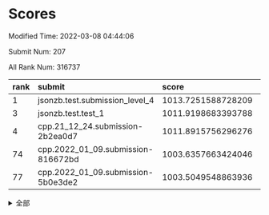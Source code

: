 # Scores

Modified Time: 2022-03-08 04:44:06

Submit Num: 207

All Rank Num: 316737

| rank |               submit               |       score        |       sigma        | pk_num |
| :--- | :--------------------------------- | :----------------- | :----------------- | :----- |
| 1    | jsonzb.test.submission_level_4     | 1013.7251588728209 | 0.8110972260675833 | 6119   |
| 3    | jsonzb.test.test_1                 | 1011.9198683393788 | 0.7873491549627363 | 6116   |
| 4    | cpp.21_12_24.submission-2b2ea0d7   | 1011.8915756296276 | 0.7820234628674643 | 6117   |
| 74   | cpp.2022_01_09.submission-816672bd | 1003.6357663424046 | 0.7188410063348188 | 6123   |
| 77   | cpp.2022_01_09.submission-5b0e3de2 | 1003.5049548863936 | 0.7187014916958637 | 6118   |


<details>
<summary>全部</summary>

| rank |                 submit                 |       score        |       sigma        | pk_num |
| :--- | :------------------------------------- | :----------------- | :----------------- | :----- |
| 1    | jsonzb.test.submission_level_4         | 1013.7251588728209 | 0.8110972260675833 | 6119   |
| 2    | gobigger.level_3.submission_level_3_11 | 1012.0537628256595 | 0.7848433833293623 | 6121   |
| 3    | jsonzb.test.test_1                     | 1011.9198683393788 | 0.7873491549627363 | 6116   |
| 4    | cpp.21_12_24.submission-2b2ea0d7       | 1011.8915756296276 | 0.7820234628674643 | 6117   |
| 5    | gobigger.level_3.submission_level_3_43 | 1011.7382358840337 | 0.7484985340355693 | 6121   |
| 6    | gobigger.level_3.submission_level_3_17 | 1011.535872548069  | 0.7667990174303699 | 6117   |
| 7    | gobigger.level_3.submission_level_3_13 | 1011.364211807831  | 0.760588592854555  | 6118   |
| 8    | gobigger.level_3.submission_level_3_46 | 1011.2514315110647 | 0.7723401885347164 | 6124   |
| 9    | gobigger.level_3.submission_level_3_10 | 1011.2299583973072 | 0.7706795851074462 | 6126   |
| 10   | gobigger.level_3.submission_level_3_38 | 1011.1884155095636 | 0.7593880543477909 | 6121   |
| 11   | gobigger.level_3.submission_level_3_21 | 1011.1579307981118 | 0.7794571692440334 | 6119   |
| 12   | gobigger.level_3.submission_level_3_6  | 1011.1263054968656 | 0.7971930737793992 | 6122   |
| 13   | gobigger.level_3.submission_level_3_14 | 1010.6947497723949 | 0.7653287822666205 | 6124   |
| 14   | gobigger.level_3.submission_level_3_19 | 1010.6863433963771 | 0.7473807244166034 | 6122   |
| 15   | gobigger.level_3.submission_level_3_30 | 1010.4234637102954 | 0.7699319581659237 | 6118   |
| 16   | gobigger.level_3.submission_level_3_39 | 1010.3249079833861 | 0.7699319106631004 | 6119   |
| 17   | gobigger.level_3.submission_level_3_7  | 1010.3104239596742 | 0.7719983905456067 | 6123   |
| 18   | gobigger.level_3.submission_level_3_27 | 1010.2983941669156 | 0.7643742899141681 | 6119   |
| 19   | gobigger.level_3.submission_level_3_36 | 1010.2791071977318 | 0.7658951209282986 | 6117   |
| 20   | gobigger.level_3.submission_level_3_41 | 1010.2478054890736 | 0.7443211816503033 | 6120   |
| 21   | gobigger.level_3.submission_level_3_33 | 1010.1033558248722 | 0.7235217210449257 | 6119   |
| 22   | gobigger.level_3.submission_level_3_48 | 1010.0454328722312 | 0.757654948629475  | 6121   |
| 23   | gobigger.level_3.submission_level_3_18 | 1010.0316496353422 | 0.7475256218587186 | 6119   |
| 24   | gobigger.level_3.submission_level_3_3  | 1009.9488477219419 | 0.7477727330113643 | 6123   |
| 25   | gobigger.level_3.submission_level_3_49 | 1009.8939033746074 | 0.7572895018018352 | 6116   |
| 26   | gobigger.level_3.submission_level_3_47 | 1009.8641563546494 | 0.7723823011713591 | 6120   |
| 27   | gobigger.level_3.submission_level_3_23 | 1009.7681841711158 | 0.7409067317688225 | 6118   |
| 28   | gobigger.level_3.submission_level_3_16 | 1009.7252501113693 | 0.7642597303682533 | 6124   |
| 29   | gobigger.level_3.submission_level_3_40 | 1009.7164004424124 | 0.757365789431357  | 6121   |
| 30   | gobigger.level_3.submission_level_3_0  | 1009.6904484757517 | 0.7382503708123676 | 6122   |
| 31   | gobigger.level_3.submission_level_3_2  | 1009.66710679272   | 0.7368786850884699 | 6126   |
| 32   | gobigger.level_3.submission_level_3_8  | 1009.6464272601772 | 0.7661189160911804 | 6122   |
| 33   | gobigger.level_3.submission_level_3_4  | 1009.5915119335158 | 0.7812363850738593 | 6119   |
| 34   | gobigger.level_3.submission_level_3_31 | 1009.5080153116564 | 0.7615931128881418 | 6116   |
| 35   | gobigger.level_3.submission_level_3_15 | 1009.500379113816  | 0.7422228503481385 | 6119   |
| 36   | gobigger.level_3.submission_level_3_20 | 1009.4567688455111 | 0.7694098886442012 | 6118   |
| 37   | gobigger.level_3.submission_level_3_32 | 1009.4058424932124 | 0.7449788342576237 | 6122   |
| 38   | gobigger.level_3.submission_level_3_45 | 1009.3810977761408 | 0.7660318686209104 | 6117   |
| 39   | gobigger.level_3.submission_level_3_5  | 1009.3706521016173 | 0.7557818132145934 | 6120   |
| 40   | gobigger.level_3.submission_level_3_37 | 1009.367871925247  | 0.7512296377935551 | 6117   |
| 41   | gobigger.level_3.submission_level_3_35 | 1009.3591724503993 | 0.7539986709655455 | 6120   |
| 42   | gobigger.level_3.submission_level_3_26 | 1009.3311443165143 | 0.7544520764568144 | 6119   |
| 43   | gobigger.level_3.submission_level_3_44 | 1009.3213196934206 | 0.7561179967325099 | 6122   |
| 44   | gobigger.level_3.submission_level_3_9  | 1009.1970118829205 | 0.7872521180296267 | 6124   |
| 45   | gobigger.level_3.submission_level_3_28 | 1009.1587252150267 | 0.7466213367576767 | 6121   |
| 46   | gobigger.level_3.submission_level_3_12 | 1009.1204613344265 | 0.7182493871402768 | 6120   |
| 47   | gobigger.level_3.submission_level_3_1  | 1008.8104183600709 | 0.7622229166476016 | 6119   |
| 48   | gobigger.level_3.submission_level_3_34 | 1008.780417291966  | 0.7508482774069444 | 6122   |
| 49   | gobigger.level_3.submission_level_3_22 | 1008.7154633979775 | 0.746527065550972  | 6123   |
| 50   | gobigger.level_3.submission_level_3_25 | 1008.6605605810921 | 0.7335172122294099 | 6120   |
| 51   | gobigger.level_3.submission_level_3_24 | 1008.3757491032867 | 0.7448200187548762 | 6121   |
| 52   | gobigger.level_3.submission_level_3_42 | 1008.246199269786  | 0.7414658906323868 | 6119   |
| 53   | gobigger.level_3.submission_level_3_29 | 1008.2375380990164 | 0.7267291082513891 | 6127   |
| 54   | gobigger.level_1.submission_level_1_17 | 1004.532678316492  | 0.7419858837992087 | 6122   |
| 55   | gobigger.level_1.submission_level_1_21 | 1004.466736091345  | 0.7183101495105076 | 6124   |
| 56   | gobigger.level_1.submission_level_1_22 | 1004.3908320596917 | 0.7085189640600069 | 6126   |
| 57   | gobigger.level_1.submission_level_1_31 | 1004.331235983407  | 0.7168163727498761 | 6125   |
| 58   | gobigger.level_1.submission_level_1_32 | 1004.3089698656757 | 0.718403546185667  | 6120   |
| 59   | gobigger.level_1.submission_level_1_25 | 1004.1194580203278 | 0.7305605526455637 | 6118   |
| 60   | gobigger.level_1.submission_level_1_46 | 1004.1162987774758 | 0.7379442186966653 | 6122   |
| 61   | gobigger.level_1.submission_level_1_4  | 1004.1026362756079 | 0.7223567624821519 | 6124   |
| 62   | gobigger.level_1.submission_level_1_5  | 1004.0799584329592 | 0.7175978107002517 | 6120   |
| 63   | gobigger.level_1.submission_level_1_26 | 1004.0733986515329 | 0.7229487250405485 | 6124   |
| 64   | gobigger.level_1.submission_level_1_37 | 1004.0512774536403 | 0.7191071950530641 | 6118   |
| 65   | gobigger.level_1.submission_level_1_42 | 1004.022287164534  | 0.7141725233542922 | 6120   |
| 66   | gobigger.level_1.submission_level_1_45 | 1004.0065443973003 | 0.7115969766852765 | 6120   |
| 67   | gobigger.level_1.submission_level_1_23 | 1003.9158595825559 | 0.7142765952760042 | 6127   |
| 68   | gobigger.level_1.submission_level_1_3  | 1003.9119790254783 | 0.7208985830365529 | 6117   |
| 69   | gobigger.level_1.submission_level_1_41 | 1003.7735876492931 | 0.708415318642689  | 6116   |
| 70   | gobigger.level_1.submission_level_1_1  | 1003.7017461758253 | 0.7256452146586825 | 6123   |
| 71   | gobigger.level_1.submission_level_1_6  | 1003.6983187481096 | 0.7223240727763603 | 6120   |
| 72   | gobigger.level_1.submission_level_1_40 | 1003.6618775469661 | 0.7166896588770141 | 6120   |
| 73   | gobigger.level_1.submission_level_1_47 | 1003.6562334059483 | 0.7252663314378736 | 6120   |
| 74   | cpp.2022_01_09.submission-816672bd     | 1003.6357663424046 | 0.7188410063348188 | 6123   |
| 75   | gobigger.level_1.submission_level_1_10 | 1003.6165240903726 | 0.7201038859898851 | 6121   |
| 76   | gobigger.level_1.submission_level_1_11 | 1003.6024548359092 | 0.7154472337450194 | 6123   |
| 77   | cpp.2022_01_09.submission-5b0e3de2     | 1003.5049548863936 | 0.7187014916958637 | 6118   |
| 78   | gobigger.level_1.submission_level_1_33 | 1003.4999107439775 | 0.7158997086467472 | 6119   |
| 79   | gobigger.level_1.submission_level_1_18 | 1003.4975236556827 | 0.7046916776020393 | 6115   |
| 80   | gobigger.level_1.submission_level_1_24 | 1003.4595313729883 | 0.7115408275118285 | 6119   |
| 81   | gobigger.level_1.submission_level_1_0  | 1003.4466547561733 | 0.718457011907635  | 6120   |
| 82   | gobigger.level_1.submission_level_1_48 | 1003.3959251339315 | 0.7185057540436621 | 6123   |
| 83   | gobigger.level_1.submission_level_1_12 | 1003.3889852414263 | 0.7225305393680052 | 6120   |
| 84   | gobigger.level_1.submission_level_1_16 | 1003.3727859024394 | 0.7123439748575137 | 6123   |
| 85   | gobigger.level_1.submission_level_1_34 | 1003.3634610436376 | 0.7107225095738037 | 6124   |
| 86   | gobigger.level_1.submission_level_1_36 | 1003.2902220122285 | 0.7254398566172371 | 6114   |
| 87   | gobigger.level_1.submission_level_1_29 | 1003.2419654007357 | 0.7103413715694767 | 6120   |
| 88   | gobigger.level_1.submission_level_1_27 | 1003.2084727153803 | 0.7297235331939391 | 6120   |
| 89   | gobigger.level_1.submission_level_1_44 | 1003.191750861055  | 0.7124068469258122 | 6119   |
| 90   | gobigger.level_1.submission_level_1_2  | 1003.1540887967269 | 0.7215640143113692 | 6123   |
| 91   | gobigger.level_1.submission_level_1_38 | 1003.1423355497955 | 0.7175652839538836 | 6122   |
| 92   | gobigger.level_1.submission_level_1_7  | 1003.075503769122  | 0.7130910474154817 | 6119   |
| 93   | gobigger.level_1.submission_level_1_49 | 1003.0447366760625 | 0.7138309390830679 | 6120   |
| 94   | gobigger.level_1.submission_level_1_19 | 1002.9948813294958 | 0.7103589480200945 | 6123   |
| 95   | gobigger.level_1.submission_level_1_8  | 1002.9520631898532 | 0.7149482147743361 | 6119   |
| 96   | gobigger.level_1.submission_level_1_39 | 1002.9436337940361 | 0.707899793119838  | 6126   |
| 97   | gobigger.level_1.submission_level_1_15 | 1002.7405695552037 | 0.7004769032716635 | 6126   |
| 98   | gobigger.level_1.submission_level_1_9  | 1002.71287374927   | 0.7140936953323741 | 6117   |
| 99   | gobigger.level_1.submission_level_1_14 | 1002.6516003994435 | 0.7231267877138842 | 6124   |
| 100  | gobigger.level_1.submission_level_1_35 | 1002.5831836060516 | 0.7129384987987583 | 6121   |
| 101  | gobigger.level_1.submission_level_1_30 | 1002.5190621519744 | 0.7138250062904135 | 6119   |
| 102  | gobigger.level_1.submission_level_1_13 | 1002.2423048392153 | 0.7015139876920538 | 6124   |
| 103  | gobigger.level_1.submission_level_1_20 | 1002.0187913163604 | 0.7157980064141465 | 6122   |
| 104  | gobigger.level_1.submission_level_1_28 | 1001.9938067398016 | 0.7060398010572189 | 6121   |
| 105  | gobigger.level_1.submission_level_1_43 | 1001.5147602602239 | 0.7099597849903224 | 6119   |
| 106  | gobigger.random.submission_random_8    | 998.0739059895415  | 0.7144217020599787 | 6118   |
| 107  | gobigger.random.submission_random_0    | 997.8353548416618  | 0.6903227157014695 | 6124   |
| 108  | gobigger.random.submission_random_30   | 997.1958053228853  | 0.7168700326867223 | 6114   |
| 109  | gobigger.random.submission_random_36   | 997.1058554997152  | 0.7010585099732293 | 6119   |
| 110  | gobigger.random.submission_random_29   | 997.0268262688071  | 0.7108116498649667 | 6122   |
| 111  | gobigger.random.submission_random_1    | 996.8105073830337  | 0.6979600493568343 | 6124   |
| 112  | gobigger.random.submission_random_18   | 996.7754086565485  | 0.7030988492212542 | 6118   |
| 113  | gobigger.random.submission_random_28   | 996.7749576278711  | 0.7010733571408029 | 6121   |
| 114  | gobigger.random.submission_random_7    | 996.6278251509106  | 0.7185820097860541 | 6119   |
| 115  | gobigger.random.submission_random_45   | 996.6049475831591  | 0.7206587996043241 | 6119   |
| 116  | gobigger.random.submission_random_42   | 996.59530044242    | 0.7123236512253702 | 6119   |
| 117  | gobigger.random.submission_random_22   | 996.4138340822651  | 0.7143934968151177 | 6117   |
| 118  | gobigger.random.submission_random_43   | 996.3934856487913  | 0.7131937533164247 | 6122   |
| 119  | gobigger.random.submission_random_23   | 996.3930162016912  | 0.7276870058481958 | 6120   |
| 120  | gobigger.random.submission_random_26   | 996.3631120979995  | 0.7144183917349767 | 6122   |
| 121  | gobigger.random.submission_random_41   | 996.3291634452386  | 0.7169940258100381 | 6118   |
| 122  | gobigger.random.submission_random_40   | 996.324282894549   | 0.716881234361394  | 6121   |
| 123  | gobigger.random.submission_random_33   | 996.3198574811869  | 0.713521485386747  | 6117   |
| 124  | gobigger.random.submission_random_13   | 996.2642723082851  | 0.7199916957482377 | 6122   |
| 125  | gobigger.random.submission_random_17   | 996.255063819089   | 0.6980967243036772 | 6118   |
| 126  | gobigger.random.submission_random_37   | 996.2529351167564  | 0.7123690292982947 | 6126   |
| 127  | gobigger.random.submission_random_5    | 996.1345647897173  | 0.7116468897338986 | 6121   |
| 128  | gobigger.random.submission_random_32   | 996.1218304164427  | 0.7069102006228066 | 6127   |
| 129  | gobigger.random.submission_random_3    | 996.0847168526346  | 0.7105611594154196 | 6117   |
| 130  | gobigger.random.submission_random_11   | 996.0371904075879  | 0.7067870925891907 | 6119   |
| 131  | gobigger.random.submission_random_10   | 996.0243772037605  | 0.7102812641685645 | 6120   |
| 132  | gobigger.random.submission_random_9    | 995.9216006764232  | 0.7210819746484121 | 6122   |
| 133  | gobigger.random.submission_random_20   | 995.8568853185842  | 0.7158857384216891 | 6120   |
| 134  | gobigger.random.submission_random_47   | 995.852939344139   | 0.7184681978156993 | 6123   |
| 135  | gobigger.random.submission_random_12   | 995.8373740810717  | 0.7196637745343691 | 6122   |
| 136  | gobigger.random.submission_random_46   | 995.8221275710541  | 0.7238502730862854 | 6118   |
| 137  | gobigger.random.submission_random_38   | 995.8023967856275  | 0.7110344084654644 | 6113   |
| 138  | gobigger.random.submission_random_14   | 995.7665977555034  | 0.7116003885064015 | 6118   |
| 139  | gobigger.random.submission_random_21   | 995.7261058127708  | 0.7107573996889642 | 6121   |
| 140  | gobigger.random.submission_random_44   | 995.72389366148    | 0.7178336579978726 | 6120   |
| 141  | gobigger.random.submission_random_16   | 995.6265595051891  | 0.7029708210555862 | 6121   |
| 142  | gobigger.random.submission_random_34   | 995.5735469134797  | 0.7062438637910928 | 6121   |
| 143  | gobigger.random.submission_random_15   | 995.5660548332249  | 0.7012183188358327 | 6117   |
| 144  | gobigger.random.submission_random_27   | 995.5104777468546  | 0.7193253963661249 | 6123   |
| 145  | gobigger.random.submission_random_48   | 995.4840261791711  | 0.7140366739842042 | 6120   |
| 146  | gobigger.random.submission_random_6    | 995.4789333000535  | 0.7197376338718672 | 6122   |
| 147  | gobigger.random.submission_random_4    | 995.4692835733449  | 0.7017620572585984 | 6120   |
| 148  | gobigger.random.submission_random_2    | 995.4339902252391  | 0.7219334228101042 | 6124   |
| 149  | gobigger.random.submission_random_49   | 995.4235648038223  | 0.733242517814238  | 6123   |
| 150  | gobigger.random.submission_random_31   | 995.1125970264882  | 0.7112951270248177 | 6119   |
| 151  | gobigger.random.submission_random_24   | 995.0502860341246  | 0.7069345072757192 | 6116   |
| 152  | gobigger.random.submission_random_39   | 995.0502463419803  | 0.7098746251400369 | 6121   |
| 153  | gobigger.random.submission_random_25   | 994.9244224586464  | 0.7179330839043102 | 6126   |
| 154  | gobigger.random.submission_random_35   | 994.7171576959751  | 0.7273036478742858 | 6124   |
| 155  | gobigger.random.submission_random_19   | 994.3158399984333  | 0.7051756331577187 | 6117   |
| 156  | gobigger.level_2.submission_level_2_3  | 994.1596363638486  | 0.7209768009196394 | 6123   |
| 157  | gobigger.level_2.submission_level_2_28 | 993.9165114288807  | 0.74028135146863   | 6120   |
| 158  | gobigger.level_2.submission_level_2_4  | 993.4764942465641  | 0.7357081495023403 | 6117   |
| 159  | gobigger.level_2.submission_level_2_25 | 993.3635682149697  | 0.737419953266237  | 6120   |
| 160  | gobigger.level_2.submission_level_2_12 | 993.2995570768092  | 0.7356885101908359 | 6116   |
| 161  | gobigger.level_2.submission_level_2_21 | 993.2025468187866  | 0.7205102340314858 | 6119   |
| 162  | gobigger.level_2.submission_level_2_7  | 993.1972523738817  | 0.7330322164237437 | 6120   |
| 163  | gobigger.level_2.submission_level_2_10 | 992.9847798744722  | 0.743964671638376  | 6119   |
| 164  | gobigger.level_2.submission_level_2_30 | 992.9288154565504  | 0.7391787259471199 | 6119   |
| 165  | gobigger.level_2.submission_level_2_15 | 992.9254098474947  | 0.7391451429487383 | 6119   |
| 166  | gobigger.level_2.submission_level_2_2  | 992.8978660940628  | 0.7575431281325309 | 6118   |
| 167  | gobigger.level_2.submission_level_2_42 | 992.8817576116232  | 0.7442083920220863 | 6126   |
| 168  | gobigger.level_2.submission_level_2_48 | 992.8109661543693  | 0.7525121000425378 | 6125   |
| 169  | gobigger.level_2.submission_level_2_32 | 992.7682603955676  | 0.7277799047609956 | 6117   |
| 170  | gobigger.level_2.submission_level_2_46 | 992.7608397291676  | 0.7412563397271952 | 6115   |
| 171  | gobigger.level_2.submission_level_2_18 | 992.74200593339    | 0.738911294256996  | 6124   |
| 172  | gobigger.level_2.submission_level_2_43 | 992.6575221745762  | 0.7432489677629296 | 6121   |
| 173  | gobigger.level_2.submission_level_2_39 | 992.6180360035643  | 0.7417238606856178 | 6121   |
| 174  | gobigger.level_2.submission_level_2_22 | 992.5344521931471  | 0.7558797642948069 | 6122   |
| 175  | gobigger.level_2.submission_level_2_36 | 992.4010262690954  | 0.7398520567935831 | 6121   |
| 176  | gobigger.level_2.submission_level_2_27 | 992.3753905234062  | 0.7346223881157097 | 6119   |
| 177  | gobigger.level_2.submission_level_2_41 | 992.3735407942453  | 0.7507237290152952 | 6119   |
| 178  | gobigger.level_2.submission_level_2_26 | 992.3592034468618  | 0.7505868406220473 | 6122   |
| 179  | gobigger.level_2.submission_level_2_47 | 992.3367369421097  | 0.7539713375545615 | 6123   |
| 180  | gobigger.level_2.submission_level_2_29 | 992.3361712602124  | 0.7413384486229948 | 6123   |
| 181  | gobigger.level_2.submission_level_2_49 | 992.3229280079954  | 0.7390809661212723 | 6123   |
| 182  | gobigger.level_2.submission_level_2_33 | 992.1803011129263  | 0.7402775864723125 | 6119   |
| 183  | gobigger.level_2.submission_level_2_19 | 992.0776456364075  | 0.7381339667550795 | 6120   |
| 184  | gobigger.level_2.submission_level_2_45 | 991.9728799295025  | 0.762014817302373  | 6119   |
| 185  | gobigger.level_2.submission_level_2_37 | 991.9388437254421  | 0.7428464856852459 | 6117   |
| 186  | gobigger.level_2.submission_level_2_9  | 991.9256901320398  | 0.7393037863012359 | 6123   |
| 187  | gobigger.level_2.submission_level_2_8  | 991.7639821511348  | 0.751733526022102  | 6122   |
| 188  | gobigger.level_2.submission_level_2_44 | 991.7331498925568  | 0.7426401659799207 | 6124   |
| 189  | gobigger.level_2.submission_level_2_11 | 991.6856472665813  | 0.7414428678811841 | 6123   |
| 190  | gobigger.level_2.submission_level_2_23 | 991.6618757089597  | 0.7681980798270648 | 6119   |
| 191  | gobigger.level_2.submission_level_2_34 | 991.6161113445315  | 0.7554081980663037 | 6121   |
| 192  | gobigger.level_2.submission_level_2_0  | 991.59123985626    | 0.7607831918484881 | 6120   |
| 193  | gobigger.level_2.submission_level_2_13 | 991.5643219784216  | 0.7380285129069636 | 6124   |
| 194  | gobigger.level_2.submission_level_2_38 | 991.4317614704593  | 0.7641065374836118 | 6119   |
| 195  | gobigger.level_2.submission_level_2_5  | 991.3778198641264  | 0.7394124833949475 | 6117   |
| 196  | gobigger.level_2.submission_level_2_14 | 991.239643205136   | 0.7471824836402444 | 6116   |
| 197  | gobigger.level_2.submission_level_2_31 | 991.058199244298   | 0.7558336670095646 | 6121   |
| 198  | gobigger.level_2.submission_level_2_17 | 991.0540087121964  | 0.7601167780431094 | 6126   |
| 199  | gobigger.level_2.submission_level_2_16 | 991.0084880324905  | 0.7367988720373657 | 6121   |
| 200  | gobigger.level_2.submission_level_2_1  | 990.2292617600195  | 0.7652992976997132 | 6124   |
| 201  | gobigger.level_2.submission_level_2_6  | 990.1690113174596  | 0.7741134117286415 | 6120   |
| 202  | gobigger.level_2.submission_level_2_35 | 990.0945678522638  | 0.7784570159773168 | 6120   |
| 203  | gobigger.level_2.submission_level_2_20 | 990.0936077115712  | 0.7719193446666689 | 6119   |
| 204  | gobigger.level_2.submission_level_2_24 | 989.2471910026668  | 0.761385823540701  | 6124   |
| 205  | gobigger.level_2.submission_level_2_40 | 988.9813663218965  | 0.807777793561157  | 6119   |
| 206  | gobigger.none.submission_none_1        | 977.7815444013168  | 1.2469091943617943 | 6116   |
| 207  | gobigger.none.submission_none_0        | 976.9425619240669  | 1.4248229518768945 | 6121   |

</details>
